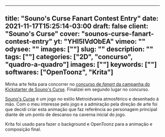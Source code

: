 
---
title: "Souno's Curse Fanart Contest Entry"
date: 2021-11-17T15:25:14-03:00
draft: false
client: "Souno's Curse"
cover: "sounos-curse-fanart-contest-entry"
yt: "YHI5lVdObEA"
vimeo: ""
odysee: ""
images: [""]
slug: ""
description: ""
tags: [""]
categories: ["2D", "concurso", "quadro-a-quadro"]
images: [""]
keywords: [""]
softwares: ["OpenToonz", "Krita"]
---

Minha arte feita para concorrer no [concurso de *fanart* da campanha do Kickstarter de Souno's Curse](https://pollunit.com/polls/sounoscurse-kickstarterfanart).
Finalizei em segundo lugar no concurso.

[Souno's Curse](https://sounoscurse.com/) é um jogo no estilo Metroidvania atmosférico e desenhado à mão.
Com o meu interesse pelo jogo e a admiração pela direção de arte foi que decidi criar esta animação que faz referência ao personagem principal diante de um ponto de descanso na caverna inicial do jogo.

Krita foi usado para fazer o background e OpenToonz para a animação e composição final.
